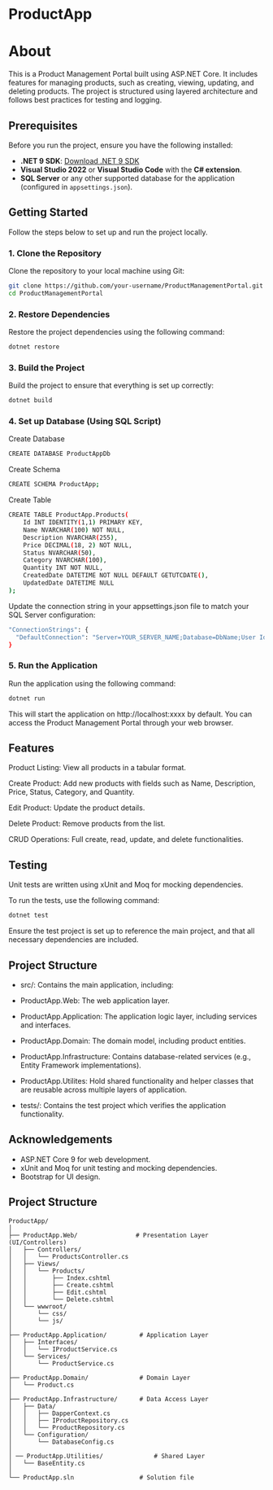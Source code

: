 # ProductApp
# About
This is a Product Management Portal built using ASP.NET Core. It includes features for managing products, such as creating, viewing, updating, and deleting products. The project is structured using layered architecture and follows best practices for testing and logging.

## Prerequisites

Before you run the project, ensure you have the following installed:

- **.NET 9 SDK**: [Download .NET 9 SDK](https://dotnet.microsoft.com/download/dotnet/9.0)
- **Visual Studio 2022** or **Visual Studio Code** with the **C# extension**.
- **SQL Server** or any other supported database for the application (configured in `appsettings.json`).

## Getting Started

Follow the steps below to set up and run the project locally.

### 1. Clone the Repository

Clone the repository to your local machine using Git:

```bash
git clone https://github.com/your-username/ProductManagementPortal.git
cd ProductManagementPortal
```

### 2. Restore Dependencies
Restore the project dependencies using the following command:

```bash
dotnet restore
```

### 3. Build the Project
Build the project to ensure that everything is set up correctly:

```bash
dotnet build
```
### 4. Set up Database (Using SQL Script)
Create Database
```bash
CREATE DATABASE ProductAppDb
```
Create Schema
```bash
CREATE SCHEMA ProductApp;
```
Create Table
```bash
CREATE TABLE ProductApp.Products(
    Id INT IDENTITY(1,1) PRIMARY KEY,
    Name NVARCHAR(100) NOT NULL,
    Description NVARCHAR(255),
    Price DECIMAL(18, 2) NOT NULL,
    Status NVARCHAR(50),
    Category NVARCHAR(100),
    Quantity INT NOT NULL,
    CreatedDate DATETIME NOT NULL DEFAULT GETUTCDATE(),
    UpdatedDate DATETIME NULL
);
```
Update the connection string in your appsettings.json file to match your SQL Server configuration:
```bash
"ConnectionStrings": {
  "DefaultConnection": "Server=YOUR_SERVER_NAME;Database=DbName;User Id=UserName;Password=xxxxx;TrustServerCertificate=True;"
}
```

### 5. Run the Application
Run the application using the following command:
```bash
dotnet run
```

This will start the application on http://localhost:xxxx by default. You can access the Product Management Portal through your web browser.

## Features
Product Listing: View all products in a tabular format.

Create Product: Add new products with fields such as Name, Description, Price, Status, Category, and Quantity.

Edit Product: Update the product details.

Delete Product: Remove products from the list.

CRUD Operations: Full create, read, update, and delete functionalities.

## Testing
Unit tests are written using xUnit and Moq for mocking dependencies.

To run the tests, use the following command:

```bash
dotnet test
```
Ensure the test project is set up to reference the main project, and that all necessary dependencies are included.

## Project Structure
- src/: Contains the main application, including:
- ProductApp.Web: The web application layer.
- ProductApp.Application: The application logic layer, including services and interfaces.
- ProductApp.Domain: The domain model, including product entities.
- ProductApp.Infrastructure: Contains database-related services (e.g., Entity Framework implementations).
- ProductApp.Utilites: Hold shared functionality and helper classes that are reusable across multiple layers of application.

- tests/: Contains the test project which verifies the application functionality.

## Acknowledgements
- ASP.NET Core 9 for web development.
- xUnit and Moq for unit testing and mocking dependencies.
- Bootstrap for UI design.

## Project Structure
```
ProductApp/
│
├── ProductApp.Web/                # Presentation Layer (UI/Controllers)
│   ├── Controllers/
│   │   └── ProductsController.cs
│   ├── Views/
│   │   └── Products/
│   │       ├── Index.cshtml
│   │       ├── Create.cshtml
│   │       ├── Edit.cshtml
│   │       └── Delete.cshtml
│   └── wwwroot/
│       └── css/
│       └── js/
│
├── ProductApp.Application/         # Application Layer
│   ├── Interfaces/
│   │   └── IProductService.cs
│   └── Services/
│       └── ProductService.cs
│
├── ProductApp.Domain/              # Domain Layer
│   └── Product.cs
│
├── ProductApp.Infrastructure/      # Data Access Layer
│   ├── Data/
│   │   ├── DapperContext.cs
│   │   ├── IProductRepository.cs
│   │   └── ProductRepository.cs
│   └── Configuration/
│       └── DatabaseConfig.cs
│ 
│ ── ProductApp.Utilities/              # Shared Layer
│   └── BaseEntity.cs
│
└── ProductApp.sln                  # Solution file
```
